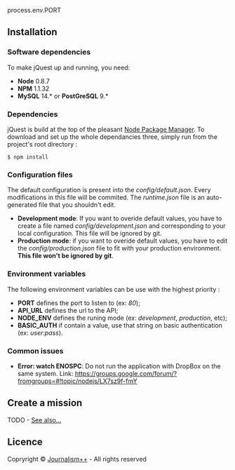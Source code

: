 process.env.PORT
## Installation
### Software dependencies
To make jQuest up and running, you need:

* **Node** 0.8.7
* **NPM** 1.1.32
* **MySQL** 14.* or **PostGreSQL** 9.*


### Dependencies
jQuest is build at the top of the pleasant [Node Package Manager](http://npmjs.org/). To download and set up the whole dependancies three, simply run from the project's root directory :

    $ npm install

### Configuration files
The default configuration is present into the *config/default.json*. Every modifications in this file will be commited. The *runtime.json* file is an auto-generated file that you shouldn't edit.

* **Development mode**: If you want to overide default values, you have to create a file named *config/development.json* and corresponding to your local configuration. This file will be ignored by git. 
* **Production mode**: if you want to overide default values, you have to edit the *config/production.json* file to fit with your production environment. **This file won't be ignored by git**.

### Environment variables
The following environment variables can be use with the highest priority :

* **PORT** defines the port to listen to (ex: *80*);
* **API_URL** defines the url to the API;
* **NODE_ENV** defines the runing mode (ex: *development*, *production*, etc);
* **BASIC_AUTH** if contain a value, use that string on basic authentication (ex: *user:pass*).

### Common issues
* **Error: watch ENOSPC**: Do not run the application with DropBox on the same system.
Link: https://groups.google.com/forum/?fromgroups=#!topic/nodejs/LX7sz9f-fmY

## Create a mission
TODO - [See also...](https://github.com/jplusplus/jquest-mission)

## Licence
Copryright © [Journalism++](http://jplusplus.org) - All rights reserved